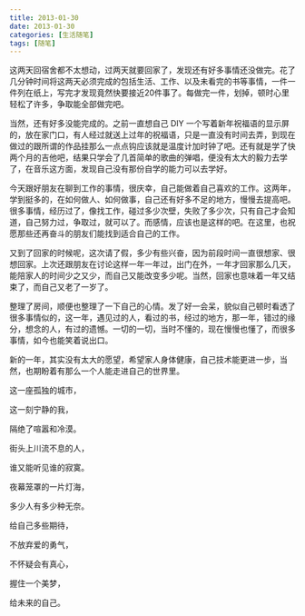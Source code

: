 ```yaml
---
title: 2013-01-30
date: 2013-01-30
categories: [生活随笔]
tags: [随笔]
---
```


这两天回宿舍都不太想动，过两天就要回家了，发现还有好多事情还没做完。花了几分钟时间将这两天必须完成的包括生活、工作、以及未看完的书等事情，一件一件列在纸上，写完才发现竟然快要接近20件事了。每做完一件，划掉，顿时心里轻松了许多，争取能全部做完吧。

当然，还有好多没能完成的。之前一直想自己 DIY 一个写着新年祝福语的显示屏的，放在家门口，有人经过就送上过年的祝福语，只是一直没有时间去弄，到现在做过的跟所谓的作品挂那么一点点钩应该就是温度计加时钟了吧。还有就是学了快两个月的吉他吧，结果只学会了几首简单的歌曲的弹唱，便没有太大的毅力去学了，在音乐这方面，发现自己没有那份自学的能力可以去学好。

今天跟好朋友在聊到工作的事情，很庆幸，自己能做着自己喜欢的工作。这两年，学到挺多的，在如何做人、如何做事，自己还有好多不足的地方，慢慢去提高吧。很多事情，经历过了，像找工作，碰过多少次壁，失败了多少次，只有自己才会知道，自己努力过，争取过，就可以了。而感情，应该也是这样的吧。在这里，也祝愿那些还再奋斗的朋友们能找到适合自己的工作。

又到了回家的时候呢，这次请了假，多少有些兴奋，因为前段时间一直很想家、很想回家。上次还跟朋友在讨论这样一年一年过，出门在外，一年才回家那么几天，能陪家人的时间少之又少，而自己又能改变多少呢。当然，回家也意味着一年又结束了，而自己又老了一岁了。

整理了房间，顺便也整理了一下自己的心情。发了好一会呆，貌似自己顿时看透了很多事情似的，这一年，遇见过的人，看过的书，经过的地方，那一年，错过的缘分，想念的人，有过的遗憾。一切的一切，当时不懂的，现在慢慢也懂了，而很多事情，如今也能笑着说出口。

新的一年，其实没有太大的愿望，希望家人身体健康，自己技术能更进一步，当然，也期盼着有那么一个人能走进自己的世界里。

这一座孤独的城市，

这一刻宁静的我，

隔绝了喧嚣和冷漠。

街头上川流不息的人，

谁又能听见谁的寂寞。

夜幕笼罩的一片灯海，

多少人有多少种无奈。

给自己多些期待，

不放弃爱的勇气，

不怀疑会有真心，

握住一个美梦，

给未来的自己。
